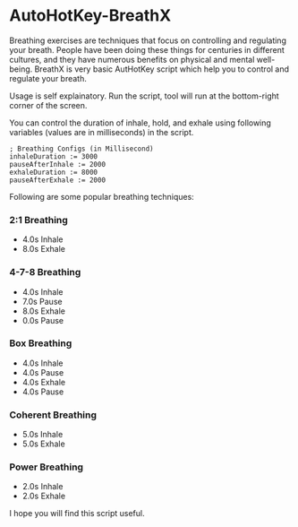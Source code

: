 # AutoHotKey-BreathX

Breathing exercises are techniques that focus on controlling and regulating your breath. People have been doing these things for centuries in different cultures, and they have numerous benefits on physical and mental well-being. BreathX is very basic AutHotKey script which help you to control and regulate your breath.

Usage is self explainatory. Run the script, tool will run at the bottom-right corner of the screen. 

You can control the duration of inhale, hold, and exhale using following variables (values are in milliseconds) in the script.

```ahk
; Breathing Configs (in Millisecond)
inhaleDuration := 3000
pauseAfterInhale := 2000
exhaleDuration := 8000
pauseAfterExhale := 2000
```

Following are some popular breathing techniques:
### 2:1 Breathing
- 4.0s Inhale 
- 8.0s Exhale 

### 4-7-8 Breathing
- 4.0s Inhale 
- 7.0s Pause 
- 8.0s Exhale 
- 0.0s Pause 

### Box Breathing
- 4.0s Inhale 
- 4.0s Pause 
- 4.0s Exhale 
- 4.0s Pause 

### Coherent Breathing
- 5.0s Inhale 
- 5.0s Exhale 

### Power Breathing
- 2.0s Inhale 
- 2.0s Exhale 

I hope you will find this script useful.
